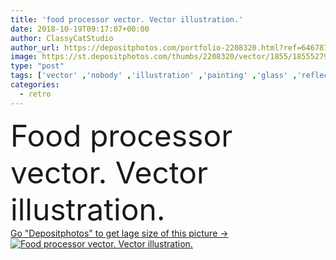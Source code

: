 ```yaml
---
title: 'food processor vector. Vector illustration.'
date: 2018-10-19T09:17:07+00:00
author: ClassyCatStudio
author_url: https://depositphotos.com/portfolio-2208320.html?ref=64678756
image: https://st.depositphotos.com/thumbs/2208320/vector/1855/18555279/api_thumb_450.jpg?forcejpeg=true
type: "post"
tags: ['vector' ,'nobody' ,'illustration' ,'painting' ,'glass' ,'reflection' ,'healthy' ,'food' ,'cutting' ,'blade' ,'cooking' ,'sharp' ,'cup' ,'fruit' ,'meal' ,'electricity' ,'drink' ,'eating' ,'retro' ,'speed' ,'cold' ,'symbol' ,'icon' ,'home' ,'button' ,'drawing' ,'juice' ,'smoothie' ,'mixing' ,'imagery' ,'watts' ,'household' ,'turning' ,'spinning' ,'processor' ,'exposure' ,'appliance' ,'chopping' ,'blender' ]
categories: 
  - retro
---
```

<div aling="center">
            <font size="60"> Food processor vector. Vector illustration.</font>   
</div>
<div>
    <a href='https://st.depositphotos.com/thumbs/2208320/vector/1855/18555279/api_thumb_450.jpg?forcejpeg=true?ref=64678756' target=_blank > Go "Depositphotos" to get lage size of this picture ->
        <img href='https://st.depositphotos.com/thumbs/2208320/vector/1855/18555279/api_thumb_450.jpg?forcejpeg=true?ref=64678756' src='https://st.depositphotos.com/2208320/1855/v/950/depositphotos_18555279-stock-illustration-food-processor-vector-vector-illustration.jpg?forcejpeg=true' alt='Food processor vector. Vector illustration.' >
    </a>
</div>
